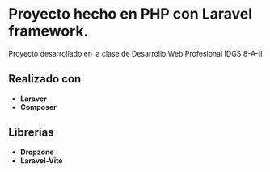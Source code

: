 # Proyecto hecho en PHP con Laravel framework.

Proyecto desarrollado en la clase de Desarrollo Web Profesional 
IDGS 8-A-II 

## Realizado con

- **Laraver**
- **Composer**

## Librerias 

- **Dropzone**
- **Laravel-Vite**